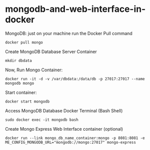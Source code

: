 # mongodb-and-web-interface-in-docker

MongoDB: just on your machine run the Docker Pull command

``` docker pull mongo ```

Create MongoDB Database Server Container

``` mkdir dbdata ```

Now, Run Mongo Container:

``` docker run -it -d -v /var/dbdata:/data/db -p 27017:27017 --name mongodb mongo ```

Start container:

``` docker start mongodb ```

Access MongoDB Database Docker Terminal (Bash Shell)


``` sudo docker exec -it mongodb bash ```


Create Mongo Express Web Interface container (optional)

``` docker run --link mongo_db_name_container:mongo -p 8081:8081 -e ME_CONFIG_MONGODB_URL="mongodb://mongo:27017" mongo-express ```

